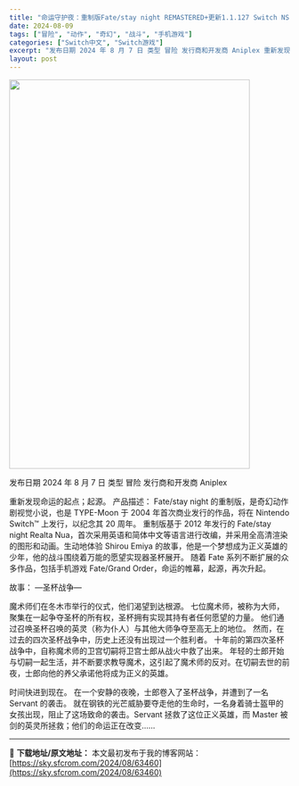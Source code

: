 ```yaml
---
title: "命运守护夜：重制版Fate/stay night REMASTERED+更新1.1.127 Switch NSP NSZ中文"
date: 2024-08-09
tags: ["冒险", "动作", "奇幻", "战斗", "手机游戏"]
categories: ["Switch中文", "Switch游戏"]
excerpt: "发布日期 2024 年 8 月 7 日 类型 冒险 发行商和开发商 Aniplex 重新发现命运的起点；起源。 产品描述： Fate/stay night 的重制版，是奇幻动作剧视觉小说，也是 TYPE-Moon 于 2004 年首次商业发行的作品，将在 Nintendo Switch™ 上发行，以&hellip;"
layout: post
---
```


<img class="aligncenter size-full wp-image-63461" src="https://sky.sfcrom.com/wp-content/uploads/2024/08/202408091255039.webp" alt="" width="432" height="698" />

发布日期 2024 年 8 月 7 日
类型 冒险
发行商和开发商 Aniplex

重新发现命运的起点；起源。
产品描述：
Fate/stay night 的重制版，是奇幻动作剧视觉小说，也是 TYPE-Moon 于 2004 年首次商业发行的作品，将在 Nintendo Switch™ 上发行，以纪念其 20 周年。
重制版基于 2012 年发行的 Fate/stay night Realta Nua，首次采用英语和简体中文等语言进行改编，并采用全高清渲染的图形和动画。生动地体验 Shirou Emiya 的故事，他是一个梦想成为正义英雄的少年，他的战斗围绕着万能的愿望实现器圣杯展开。
随着 Fate 系列不断扩展的众多作品，包括手机游戏 Fate/Grand Order，命运的帷幕，起源，再次升起。

故事：
—圣杯战争—

魔术师们在冬木市举行的仪式，他们渴望到达根源。
七位魔术师，被称为大师，聚集在一起争夺圣杯的所有权，圣杯拥有实现其持有者任何愿望的力量。
他们通过召唤圣杯召唤的英灵（称为仆人）与其他大师争夺至高无上的地位。
然而，在过去的四次圣杯战争中，历史上还没有出现过一个胜利者。
十年前的第四次圣杯战争中，自称魔术师的卫宫切嗣将卫宫士郎从战火中救了出来。
年轻的士郎开始与切嗣一起生活，并不断要求教导魔术，这引起了魔术师的反对。在切嗣去世的前夜，士郎向他的养父承诺他将成为正义的英雄。

时间快进到现在。
在一个安静的夜晚，士郎卷入了圣杯战争，并遭到了一名 Servant 的袭击。
就在钢铁的光芒威胁要夺走他的生命时，一名身着骑士盔甲的女孩出现，阻止了这场致命的袭击。Servant
拯救了这位正义英雄，而 Master 被剑的英灵所拯救；他们的命运正在改变……

---
📖 **下载地址/原文地址：** 本文最初发布于我的博客网站：[https://sky.sfcrom.com/2024/08/63460](https://sky.sfcrom.com/2024/08/63460)

